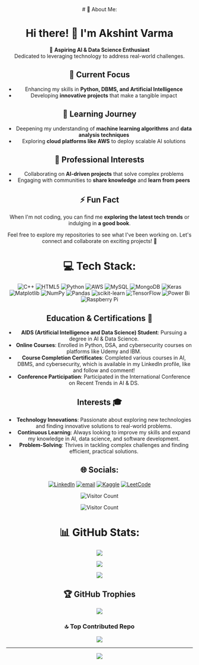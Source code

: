 <div align="center">
# 💫 About Me:

# Hi there! 👋 I'm Akshint Varma  

🚀 **Aspiring AI & Data Science Enthusiast**  
Dedicated to leveraging technology to address real-world challenges.

## 🔭 Current Focus  
- Enhancing my skills in **Python, DBMS, and Artificial Intelligence**  
- Developing **innovative projects** that make a tangible impact  

## 🌱 Learning Journey  
- Deepening my understanding of **machine learning algorithms** and **data analysis techniques**  
- Exploring **cloud platforms like AWS** to deploy scalable AI solutions  

## 💼 Professional Interests  
- Collaborating on **AI-driven projects** that solve complex problems  
- Engaging with communities to **share knowledge** and **learn from peers**  

## ⚡ Fun Fact  
When I'm not coding, you can find me **exploring the latest tech trends** or indulging in **a good book**.  

Feel free to explore my repositories to see what I've been working on. Let's connect and collaborate on exciting projects! 🚀  


# 💻 Tech Stack:
![C++](https://img.shields.io/badge/c++-%2300599C.svg?style=for-the-badge&logo=c%2B%2B&logoColor=white) ![HTML5](https://img.shields.io/badge/html5-%23E34F26.svg?style=for-the-badge&logo=html5&logoColor=white) ![Python](https://img.shields.io/badge/python-3670A0?style=for-the-badge&logo=python&logoColor=ffdd54) ![AWS](https://img.shields.io/badge/AWS-%23FF9900.svg?style=for-the-badge&logo=amazon-aws&logoColor=white) ![MySQL](https://img.shields.io/badge/mysql-4479A1.svg?style=for-the-badge&logo=mysql&logoColor=white) ![MongoDB](https://img.shields.io/badge/MongoDB-%234ea94b.svg?style=for-the-badge&logo=mongodb&logoColor=white) ![Keras](https://img.shields.io/badge/Keras-%23D00000.svg?style=for-the-badge&logo=Keras&logoColor=white) ![Matplotlib](https://img.shields.io/badge/Matplotlib-%23ffffff.svg?style=for-the-badge&logo=Matplotlib&logoColor=black) ![NumPy](https://img.shields.io/badge/numpy-%23013243.svg?style=for-the-badge&logo=numpy&logoColor=white) ![Pandas](https://img.shields.io/badge/pandas-%23150458.svg?style=for-the-badge&logo=pandas&logoColor=white) ![scikit-learn](https://img.shields.io/badge/scikit--learn-%23F7931E.svg?style=for-the-badge&logo=scikit-learn&logoColor=white) ![TensorFlow](https://img.shields.io/badge/TensorFlow-%23FF6F00.svg?style=for-the-badge&logo=TensorFlow&logoColor=white) ![Power Bi](https://img.shields.io/badge/power_bi-F2C811?style=for-the-badge&logo=powerbi&logoColor=black) ![Raspberry Pi](https://img.shields.io/badge/-Raspberry_Pi-C51A4A?style=for-the-badge&logo=Raspberry-Pi)

## Education & Certifications 🏅
- **AIDS (Artificial Intelligence and Data Science) Student**: Pursuing a degree in AI & Data Science.
- **Online Courses**: Enrolled in Python, DSA, and cybersecurity courses on platforms like Udemy and IBM.
- **Course Completion Certificates**: Completed various courses in AI, DBMS, and cybersecurity, which is available in my LinkedIn profile, like and follow and comment!
- **Conference Participation**: Participated in the International Conference on Recent Trends in AI & DS.

## Interests 🎓
- **Technology Innovations**: Passionate about exploring new technologies and finding innovative solutions to real-world problems.
- **Continuous Learning**: Always looking to improve my skills and expand my knowledge in AI, data science, and software development.
- **Problem-Solving**: Thrives in tackling complex challenges and finding efficient, practical solutions.

## 🌐 Socials:
[![LinkedIn](https://img.shields.io/badge/LinkedIn-%230077B5.svg?logo=linkedin&logoColor=white)](https://linkedin.com/in/Akshint-Varma) [![email](https://img.shields.io/badge/Email-D14836?logo=gmail&logoColor=white)](mailto:akshintv7@gmail.com) [![Kaggle](https://img.shields.io/badge/Kaggle-20BEFF.svg?logo=kaggle&logoColor=white)](https://www.kaggle.com/akshintvarma) [![LeetCode](https://img.shields.io/badge/LeetCode-FFA116.svg?logo=leetcode&logoColor=white)](https://leetcode.com/u/Akshint0407/)

![Visitor Count](https://komarev.com/ghpvc/?username=Akshint0407&color=ff69b4&label=Visitors%20are%20here!&style=plastic)<div align="center">
![Visitor Count](https://komarev.com/ghpvc/?username=Akshint0407&color=red&label=Visitors%20are%20here!&style=plastic)


# 📊 GitHub Stats:
![](https://github-readme-stats.vercel.app/api?username=Akshint0407&theme=dark&hide_border=false&include_all_commits=false&count_private=false)<br/>

![](https://github-readme-streak-stats.herokuapp.com/?user=Akshint0407&theme=dark&hide_border=false)<br/>

![](https://github-readme-stats.vercel.app/api/top-langs/?username=Akshint0407&theme=dark&hide_border=false&include_all_commits=false&count_private=false&layout=compact)

## 🏆 GitHub Trophies
![](https://github-profile-trophy.vercel.app/?username=Akshint0407&theme=radical&no-frame=false&no-bg=false&margin-w=4)

### 🔝 Top Contributed Repo
![](https://github-contributor-stats.vercel.app/api?username=Akshint0407&limit=5&theme=dark&combine_all_yearly_contributions=true)

---
[![](https://visitcount.itsvg.in/api?id=Akshint0407&icon=6&color=0)](https://visitcount.itsvg.in)
